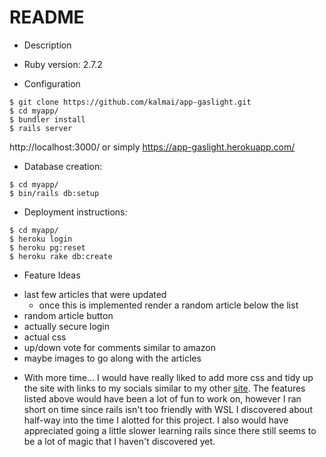 # README

* Description


* Ruby version: 2.7.2

* Configuration
```
$ git clone https://github.com/kalmai/app-gaslight.git
$ cd myapp/
$ bundler install
$ rails server
```
http://localhost:3000/ or simply https://app-gaslight.herokuapp.com/

* Database creation: 
```
$ cd myapp/
$ bin/rails db:setup
```

* Deployment instructions:
```
$ cd myapp/
$ heroku login
$ heroku pg:reset
$ heroku rake db:create
```

* Feature Ideas
- last few articles that were updated
  - once this is implemented render a random article below the list
- random article button
- actually secure login
- actual css
- up/down vote for comments similar to amazon
- maybe images to go along with the articles

* With more time...
I would have really liked to add more css and tidy up the site with links to my socials similar to my other [site](https://kalmai.github.io/my-page/). The features listed above would have been a lot of fun to work on, however I ran short on time since rails isn't too friendly with WSL I discovered about half-way into the time I alotted for this project. I also would have appreciated going a little slower learning rails since there still seems to be a lot of magic that I haven't discovered yet.
